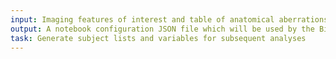 ```yaml
---
input: Imaging features of interest and table of anatomical aberrations associated with the genetic and phenotypic variations
output: A notebook configuration JSON file which will be used by the BioJupies API to generate the notebook containing an analysis of the GTEx samples
task: Generate subject lists and variables for subsequent analyses
---
```


